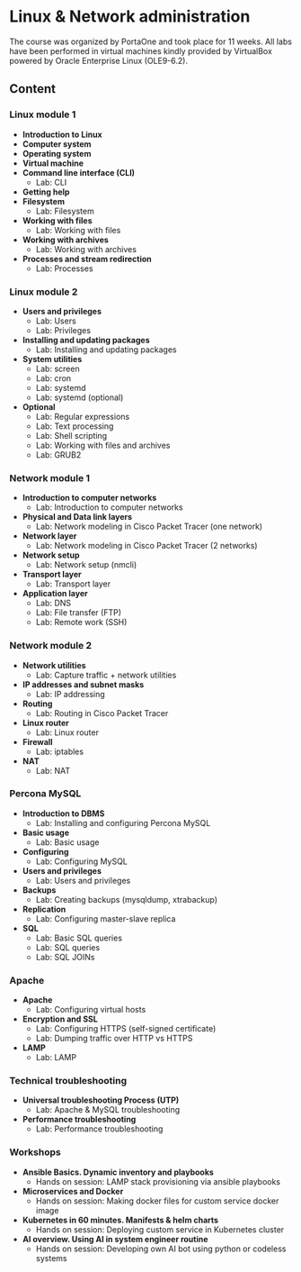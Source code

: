 # Linux & Network administration

The course was organized by PortaOne and took place for 11 weeks. All labs have
been performed in virtual machines kindly provided by VirtualBox powered by
Oracle Enterprise Linux (OLE9-6.2).

## Content

### Linux module 1

- **Introduction to Linux**
- **Computer system**
- **Operating system**
- **Virtual machine**
- **Command line interface (CLI)**
	- Lab: CLI
- **Getting help**
- **Filesystem**
	- Lab: Filesystem
- **Working with files**
	- Lab: Working with files
- **Working with archives**
	- Lab: Working with archives
- **Processes and stream redirection**
	- Lab: Processes

### Linux module 2

- **Users and privileges**
	- Lab: Users
	- Lab: Privileges
- **Installing and updating packages**
	- Lab: Installing and updating packages
- **System utilities**
	- Lab: screen
	- Lab: cron
	- Lab: systemd
	- Lab: systemd (optional)
- **Optional**
	- Lab: Regular expressions
	- Lab: Text processing
	- Lab: Shell scripting
	- Lab: Working with files and archives
	- Lab: GRUB2

### Network module 1

- **Introduction to computer networks**
	- Lab: Introduction to computer networks
- **Physical and Data link layers**
	- Lab: Network modeling in Cisco Packet Tracer (one network)
- **Network layer**
	- Lab: Network modeling in Cisco Packet Tracer (2 networks)
- **Network setup**
	- Lab: Network setup (nmcli)
- **Transport layer**
	- Lab: Transport layer
- **Application layer**
	- Lab: DNS
	- Lab: File transfer (FTP)
	- Lab: Remote work (SSH)

### Network module 2

- **Network utilities**
	- Lab: Capture traffic + network utilities
- **IP addresses and subnet masks**
	- Lab: IP addressing
- **Routing**
	- Lab: Routing in Cisco Packet Tracer
- **Linux router**
	- Lab: Linux router
- **Firewall**
	- Lab: iptables
- **NAT**
	- Lab: NAT
	
### Percona MySQL

- **Introduction to DBMS**
	- Lab: Installing and configuring Percona MySQL
- **Basic usage**
	- Lab: Basic usage
- **Configuring**
	- Lab: Configuring MySQL
- **Users and privileges**
	- Lab: Users and privileges
- **Backups**
	- Lab: Creating backups (mysqldump, xtrabackup)
- **Replication**
	- Lab: Configuring master-slave replica
- **SQL**
	- Lab: Basic SQL queries
	- Lab: SQL queries
	- Lab: SQL JOINs

### Apache

- **Apache**
	- Lab: Configuring virtual hosts
- **Encryption and SSL**
	- Lab: Configuring HTTPS (self-signed certificate)
	- Lab: Dumping traffic over HTTP vs HTTPS
- **LAMP**
	- Lab: LAMP

### Technical troubleshooting

- **Universal troubleshooting Process (UTP)**
	- Lab: Apache & MySQL troubleshooting
- **Performance troubleshooting**
	- Lab: Performance troubleshooting

### Workshops

- **Ansible Basics. Dynamic inventory and playbooks**
	- Hands on session: LAMP stack provisioning via ansible playbooks
- **Microservices and Docker**
	- Hands on session: Making docker files for custom service docker image
- **Kubernetes in 60 minutes. Manifests & helm charts**
	- Hands on session: Deploying custom service in Kubernetes cluster
- **AI overview. Using AI in system engineer routine**
	- Hands on session: Developing own AI bot using python or codeless systems
